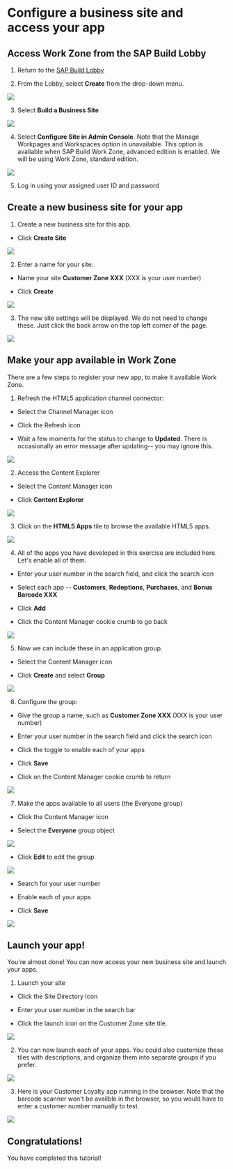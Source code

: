 # Configure a business site and access your app

## Access Work Zone from the SAP Build Lobby

1. Return to the [SAP Build Lobby](https://lcapteched.eu10.build.cloud.sap/lobby)

2. From the Lobby, select **Create** from the drop-down menu.

<img src="images/image4.jpg" />

3. Select **Build a Business Site**

<img src="images/image5.jpg" />

4. Select **Configure Site in Admin Console**. Note that the Manage Workpages and Workspaces option in unavailable. This option is available when SAP Build Work Zone, advanced edition is enabled. We will be using Work Zone, standard edition.

<img src="images/image6.jpg" />

5. Log in using your assigned user ID and password

## Create a new business site for your app

1. Create a new business site for this app.

- Click **Create Site**

<img src="images/image8.jpg" />

2. Enter a name for your site:

- Name your site **Customer Zone XXX** (XXX is your user number)

- Click **Create**

<img src="images/image9.jpg" />

3. The new site settings will be displayed. We do not need to change these. Just click the back arrow on the top left corner of the page.

<img src="images/image10.jpg" />

## Make your app available in Work Zone

There are a few steps to register your new app, to make it available Work Zone.

1. Refresh the HTML5 application channel connector:

- Select the Channel Manager icon

- Click the Refresh icon

- Wait a few moments for the status to change to **Updated**. There is occasionally an error message after updating-- you may ignore this.

<img src="images/image11.jpg" />

2. Access the Content Explorer

- Select the Content Manager icon

- Click **Content Explorer**

<img src="images/image12.jpg" />

3. Click on the **HTML5 Apps** tile to browse the available HTML5 apps.

<img src="images/image13.jpg" />

4. All of the apps you have developed in this exercise are included here. Let's enable all of them.

- Enter your user number in the search field, and click the search icon

- Select each app -- **Customers**, **Redeptions**, **Purchases**, and **Bonus Barcode XXX**

- Click **Add**

- Click the Content Manager cookie crumb to go back

<img src="images/image14.jpg" />

5. Now we can include these in an application group.

- Select the Content Manager icon

- Click **Create** and select **Group**

<img src="images/image15.jpg" />

6. Configure the group:

- Give the group a name, such as **Customer Zone XXX** (XXX is your user number)

- Enter your user number in the search field and click the search icon

- Click the toggle to enable each of your apps

- Click **Save**

- Click on the Content Manager cookie crumb to return

<img src="images/image16.jpg" />

7. Make the apps available to all users (the Everyone group)

- Click the Content Manager icon

- Select the **Everyone** group object

<img src="images/image22.jpg" />

- Click **Edit** to edit the group

<img src="images/image17.jpg" />

- Search for your user number

- Enable each of your apps

- Click **Save**

<img src="images/image18.jpg" />

## Launch your app!

You're almost done! You can now access your new business site and launch your apps.

1. Launch your site

- Click the Site Directory Icon

- Enter your user number in the search bar

- Click the launch icon on the Customer Zone site tile.

<img src="images/image19.jpg" />

2. You can now launch each of your apps. You could also customize these tiles with descriptions, and organize them into separate groups if you prefer.

<img src="images/image20.jpg" />

3. Here is your Customer Loyalty app running in the browser. Note that the barcode scanner won't be availble in the browser, so you would have to enter a customer number manually to test.

<img src="images/image21.jpg" />

## Congratulations!

You have completed this tutorial!